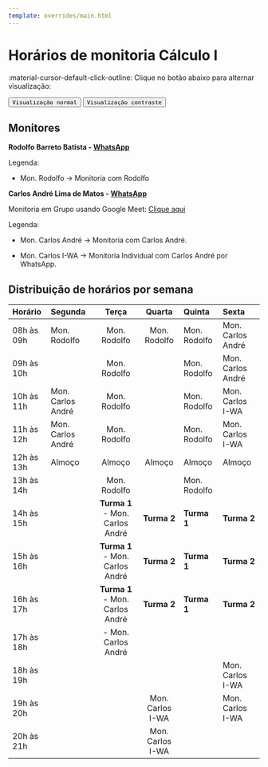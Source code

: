 ```yaml
---
template: overrides/main.html
---
```


# Horários de monitoria Cálculo I 

:material-cursor-default-click-outline: Clique no botão abaixo para alternar visualização:

<div class="tx-switch">
  <button data-md-color-scheme="default"><code>Visualização normal</code></button>
  <button data-md-color-scheme="slate"><code>Visualização contraste</code></button>
</div>

<script>
  var buttons = document.querySelectorAll("button[data-md-color-scheme]")
  buttons.forEach(function(button) {
    button.addEventListener("click", function() {
      var attr = this.getAttribute("data-md-color-scheme")
      document.body.setAttribute("data-md-color-scheme", attr)
      var name = document.querySelector("#__code_0 code span:nth-child(7)")
      name.textContent = attr
    })
  })
</script>

## Monitores 

**Rodolfo Barreto Batista - [WhatsApp](https://api.whatsapp.com/send?1=pt_BR&phone=5575981363026)** 

Legenda: 

+ Mon. Rodolfo -> Monitoria com Rodolfo 

**Carlos André Lima de Matos - [WhatsApp](https://api.whatsapp.com/send?1=pt_BR&phone=5575991940520)** 

Monitoria em Grupo usando Google Meet: [Clique aqui](https://meet.google.com/kgj-wbwi-tai)

Legenda: 

+ Mon. Carlos André -> Monitoria com Carlos André.

+ Mon. Carlos I-WA -> Monitoria Individual com Carlos André por WhatsApp.

## Distribuição de horários por semana 

| Horário    | Segunda              | Terça                | Quarta          | Quinta            | Sexta                |
| :--------- | :--------------------| :-------------------:| :--------------:| :-----------------| :--------------------|
| 08h às 09h | Mon. Rodolfo         |  Mon. Rodolfo        | Mon. Rodolfo    | Mon. Rodolfo      | Mon. Carlos André    |
| 09h às 10h |                      |  Mon. Rodolfo        |                 | Mon. Rodolfo      | Mon. Carlos André    |
| 10h às 11h |  Mon. Carlos André   |  Mon. Rodolfo        |                 | Mon. Rodolfo      | Mon. Carlos I-WA     |
| 11h às 12h |  Mon. Carlos André   |  Mon. Rodolfo        |                 | Mon. Rodolfo      | Mon. Carlos I-WA     |
| 12h às 13h |  Almoço              |  Almoço              |   Almoço        | Almoço            |  Almoço              |
| 13h às 14h |                      |  Mon. Rodolfo        |                 | Mon. Rodolfo      |                      |
| 14h às 15h |                      |  **Turma 1** - Mon. Carlos André        |  **Turma 2**    | **Turma 1**       | **Turma 2**          |
| 15h às 16h |                      |  **Turma 1** - Mon. Carlos André        |  **Turma 2**    | **Turma 1**       | **Turma 2**          |
| 16h às 17h |                      |  **Turma 1** - Mon. Carlos André       |  **Turma 2**    | **Turma 1**       | **Turma 2**          |
| 17h às 18h |                      |  - Mon. Carlos André                    |                 |                   |                      |
| 18h às 19h |                      |                      |                 |                   |  Mon. Carlos I-WA    |
| 19h às 20h |                      |                      | Mon. Carlos I-WA |                  | Mon. Carlos I-WA     |
| 20h às 21h |                      |                      | Mon. Carlos I-WA |                  |                      |

